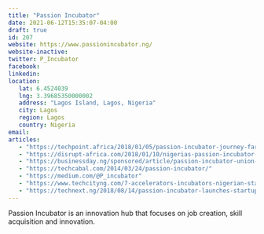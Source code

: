 ```yaml
---
title: "Passion Incubator"
date: 2021-06-12T15:35:07-04:00
draft: true
id: 207
website: https://www.passionincubator.ng/
website-inactive: 
twitter: P_Incubator
facebook: 
linkedin: 
location: 
   lat: 6.4524039
   lng: 3.39685350000002
   address: "Lagos Island, Lagos, Nigeria"
   city: Lagos
   region: Lagos
   country: Nigeria
email: 
articles:
   - "https://techpoint.africa/2018/01/05/passion-incubator-journey-far/"
   - "https://disrupt-africa.com/2018/01/10/nigerias-passion-incubator-rethinks-model/"
   - "https://businessday.ng/sponsored/article/passion-incubator-union-bank-others-launch-future-of-work-nigeria-report/"
   - "https://techcabal.com/2014/03/24/passion-incubator/"
   - "https://medium.com/@P_incubator"
   - "https://www.techcityng.com/7-accelerators-incubators-nigerian-startups/"
   - "https://technext.ng/2018/08/14/passion-incubator-launches-startup-southwest-incubation-program/"
---
```

Passion Incubator is an innovation hub that focuses on job creation, skill acquisition and innovation. 
